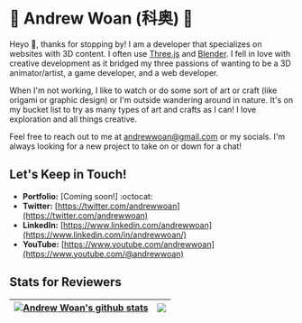 # 🍚 Andrew Woan (科奥) 🐼

Heyo 👋, thanks for stopping by! I am a developer that specializes on websites with 3D content. I often use [Three.js](https://threejs.org) and [Blender](https://www.blender.org/). I fell in love with creative development as it bridged my three passions of wanting to be a 3D animator/artist, a game developer, and a web developer. 

When I'm not working, I like to watch or do some sort of art or craft (like origami or graphic design) or I'm outside wandering around in nature. It's on my bucket list to try as many types of art and crafts as I can! I love exploration and all things creative.

Feel free to reach out to me at andrewwoan@gmail.com or my socials. I'm always looking for a new project to take on or down for a chat! 

## Let's Keep in Touch!
- **Portfolio:** [Coming soon!] :octocat:
- **Twitter:** [https://twitter.com/andrewwoan](https://twitter.com/andrewwoan)
- **LinkedIn:** [https://www.linkedin.com/andrewwoan](https://www.linkedin.com/in/andrewwoan/)
- **YouTube:** [https://www.youtube.com/andrewwoan](https://www.youtube.com/@andrewwoan)

## Stats for Reviewers
| <a href="https://github.com/andrewwoan/github-readme-stats"><img align="center" src="https://github-readme-stats-9ne0e0n2z-andrewwoan.vercel.app/api?username=andrewwoan&show_icons=true&include_all_commits=true&theme=buefy&hide_border=true" alt="Andrew Woan's github stats" /></a> | <a href="https://github.com/andrewwoan/github-readme-stats"><img align="center" src="https://github-readme-stats-9ne0e0n2z-andrewwoan.vercel.app/api/top-langs/?username=andrewwoan&layout=compact&theme=buefy&hide_border=true" /></a> |
| ------------- | ------------- |
